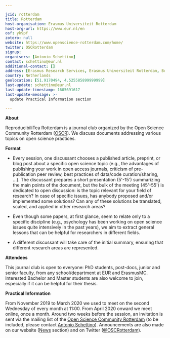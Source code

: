 ```yaml
---

jcid: rotterdam
title: Rotterdam
host-organisation: Erasmus Universiteit Rotterdam
host-org-url: https://www.eur.nl/en
osf: yk9pf
zotero: null
website: https://www.openscience-rotterdam.com/home/
twitter: OSCRotterdam
signup: 
organisers: [Antonio Schettino]
contact: schettino@eur.nl
additional-contact: []
address: [Erasmus Research Services, Erasmus Universiteit Rotterdam, Burgemeester Oudlaan 50, 3062 PA Rotterdam]
country: Netherlands
geolocation: [51.9170494, 4.525585899999999]
last-update: schettino@eur.nl
last-update-timestamp: 1605691617
last-update-message: >-
  update Practical Information section

---
```


**About**

ReproducibiliTea Rotterdam is a journal club organized by the Open Science Community Rotterdam ([OSCR](http://www.openscience-rotterdam.com/home/)). We discuss documents addressing various topics on open science practices.

**Format**

- Every session, one discussant chooses a published article, preprint, or blog post about a specific open science topic (e.g., the advantages of publishing your work in open access journals, criticism of pre-publication peer review, best practices of data/code curation/sharing, ...). The discussant prepares a short presentation (5'-15') summarizing the main points of the document, but the bulk of the meeting (45'-55') is dedicated to open discussion: is the topic relevant for your field of research? In case of specific issues, has anybody proposed and/or implemented some solutions? Can any of these solutions be translated, scaled, and applied in other research areas?

- Even though some papers, at first glance, seem to relate only to a specific discipline (e.g., psychology has been working on open science issues quite intensively in the past years), we aim to extract general lessons that can be helpful for researchers in different fields.

- A different discussant will take care of the initial summary, ensuring that different research areas are represented.

**Attendees**

This journal club is open to everyone: PhD students, post-docs, junior and senior faculty, from any school/department at EUR and ErasmusMC. Interested Bachelor and Master students are also welcome to join, especially if it can be helpful for their thesis.

**Practical Information**

From November 2019 to March 2020 we used to meet on the second Wednesday of every month at 11:00. From April 2020 onward we meet online, once a month. Around two weeks before the session, an invitation is sent via the mailing list of the [Open Science Community Rotterdam](https://www.openscience-rotterdam.com/home/) (to be included, please contact [Antonio Schettino](mailto:schettino@eur.nl)). Announcements are also made on our website ([News](https://www.openscience-rotterdam.com/categories/news/) section) and on Twitter ([@OSCRotterdam](https://twitter.com/OSCRotterdam)).

